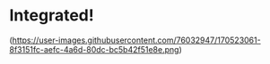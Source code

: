 # Integrated!
(https://user-images.githubusercontent.com/76032947/170523061-8f3151fc-aefc-4a6d-80dc-bc5b42f51e8e.png)
